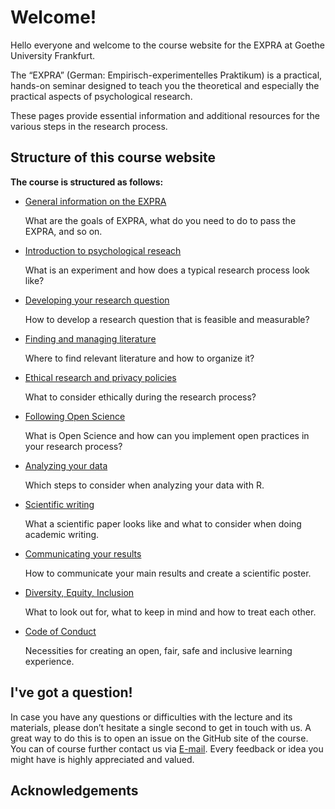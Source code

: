 
# Welcome!

Hello everyone and welcome to the course website for the EXPRA at Goethe University Frankfurt.

The “EXPRA” (German: Empirisch-experimentelles Praktikum) is a practical, hands-on seminar designed to teach you the theoretical and especially the practical aspects of psychological research.

These pages provide essential information and additional resources for the various steps in the research process.

## Structure of this course website

**The course is structured as follows:**

* [General information on the EXPRA](/student-guide)

   What are the goals of EXPRA, what do you need to do to pass the EXPRA, and so on.

* [Introduction to psychological reseach](../content/intro_content)

   What is an experiment and how does a typical research process look like?

* [Developing your research question](../content/research-question)

   How to develop a research question that is feasible and measurable?  

* [Finding and managing literature](../content/literature)

   Where to find relevant literature and how to organize it?
   
* [Ethical research and privacy policies](../content/ethics)

   What to consider ethically during the research process?

* [Following Open Science](../content/open-science)

   What is Open Science and how can you implement open practices in your research process?

* [Analyzing your data](../content/analysis)

   Which steps to consider when analyzing your data with R.

* [Scientific writing](../content/writing)

   What a scientific paper looks like and what to consider when doing academic writing.

* [Communicating your results](../content/communication) 

   How to communicate your main results and create a scientific poster. 




* [Diversity, Equity, Inclusion](https://m-earnest.github.io/course_template_diler/general_information/dei.html)

   What to look out for, what to keep in mind and how to treat each other.

* [Code of Conduct](https://m-earnest.github.io/course_template_diler/general_information/CoC.html)

   Necessities for creating an open, fair, safe and inclusive learning experience.

## I've got a question!

In case you have any questions or difficulties with the lecture and its materials, please don’t hesitate a single second to get in touch with us. A great way to do this is to open an issue on the GitHub site of the course. You can of course further contact us via [E-mail](@psych.uni-frankfurt.de). Every feedback or idea  you might have is highly appreciated and valued.


## Acknowledgements
